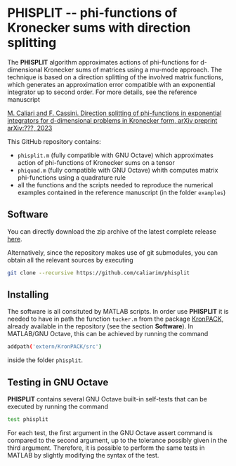 # PHISPLIT -- phi-functions of Kronecker sums with direction splitting

The **PHISPLIT** algorithm approximates actions of phi-functions for
d-dimensional Kronecker sums of matrices using a mu-mode approach.
The technique is based on a direction splitting of the involved matrix
functions, which generates an approximation error compatible with
an exponential integrator up to second order.
For more details, see the reference manuscript

[M. Caliari and F. Cassini. Direction splitting of phi-functions in exponential
integrators for d-dimensional problems in Kronecker form, arXiv preprint arXiv:???, 2023](???)

This GitHub repository contains:
- ```phisplit.m``` (fully compatible with GNU Octave) which approximates
action of phi-functions of Kronecker sums on a tensor
- ```phiquad.m``` (fully compatible with GNU Octave) whith computes
matrix phi-functions using a quadrature rule
-  all the functions and the scripts needed to reproduce the numerical
examples contained in the reference manuscript (in the folder ```examples```)

## Software

You can directly download the zip archive of the latest complete release
[here](https://github.com/caliarim/phisplit/releases/download/v0.1/phisplit-0.1.zip).

Alternatively, since the repository makes use of git submodules, you can
obtain all the relevant sources by executing

```sh
git clone --recursive https://github.com/caliarim/phisplit
```

## Installing

The software is all consituted by MATLAB scripts.
In order use **PHISPLIT** it is needed to have in path the function
```tucker.m``` from the package [KronPACK](https://github.com/caliarim/KronPACK), already
available in the repository (see the section **Software**).
In MATLAB/GNU Octave, this can be achieved by running the command

```sh
addpath('extern/KronPACK/src')
```

inside the folder ```phisplit```.

## Testing in GNU Octave

**PHISPLIT** contains several GNU Octave built-in self-tests that can be
executed by running the command

```sh
test phisplit
```

For each test, the first argument in the GNU Octave assert command is
compared to the second argument, up to the tolerance possibly given
in the third argument. Therefore, it is possible to perform the same
tests in MATLAB by slightly modifying the syntax of the test.
